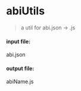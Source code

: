 # abiUtils

> a util for abi.json -> .js



#### input file:

abi.json

#### output file:

abiName.js